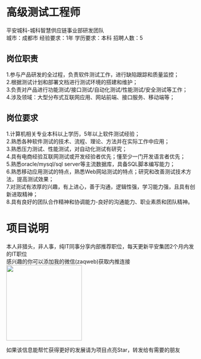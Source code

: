 # 高级测试工程师
平安城科-城科智慧供应链事业部研发团队  
城市：成都市 经验要求：1年 学历要求：本科  招聘人数：5

## 岗位职责
1.参与产品研发的全过程，负责软件测试工作，进行缺陷跟踪和质量监控；   
2.根据测试计划和部署文档进行测试环境的搭建和维护；   
3.负责对产品进行功能测试/接口测试/自动化测试/性能测试/安全测试等工作；   
4.涉及领域：大型分布式互联网应用、网站前端、接口服务、移动端等；

## 岗位要求
1.计算机相关专业本科以上学历，5年以上软件测试经验；   
2.熟悉各种软件测试的技术、流程、理论、方法并在实际工作中应用；   
3.熟悉压力测试、性能测试，对自动化测试有研究；   
4.具有电商经验互联网测试或开发经验者优先；懂至少一门开发语言者优先；   
5.熟悉oracle/mysql/sql server等主流数据库，具备SQL脚本编写能力；   
6.熟悉移动应用测试的特点，熟悉Web网站测试的特点；研究和改善测试技术方法，提高测试效果；   
7.对测试有浓厚的兴趣，有上进心，善于沟通，逻辑性强，学习能力强，且具有创新进取精神；   
8.具有良好的团队合作精神和协调能力-良好的沟通能力、职业素质和团队精神。

# 项目说明

本人非猎头，非人事，纯IT同事分享内部推荐职位，每天更新平安集团2个月内发的IT职位  
感兴趣的你可以添加我的微信(zaqweb)获取内推连接  
<img src="https://github.com/zaqweb/PA-IT-JOBS/blob/master/WechatICode.jpeg"  height="200" width="200">

如果该信息能帮忙获得更好的发展请为项目点亮Star，转发给有需要的朋友




